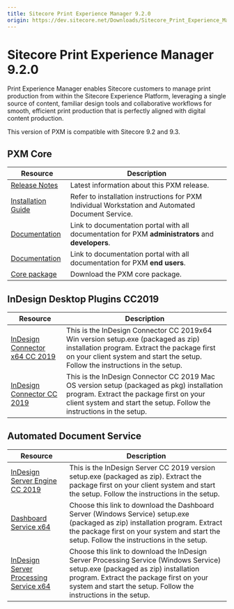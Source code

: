```yaml
---
title: Sitecore Print Experience Manager 9.2.0
origin: https://dev.sitecore.net/Downloads/Sitecore_Print_Experience_Manager/92/Sitecore_Print_Experience_Manager_920.aspx
---
```


# Sitecore Print Experience Manager 9.2.0

Print Experience Manager enables Sitecore customers to manage print production from within the Sitecore Experience Platform, leveraging a single source of content, familiar design tools and collaborative workflows for smooth, efficient print production that is perfectly aligned with digital content production.

  <Alert variant='warning' mb={4}>
    <AlertIcon />
    This version of PXM is compatible with Sitecore 9.2 and 9.3.
  </Alert>
  

## PXM Core

 | Resource | Description |
 | --- | --- |
 | [Release Notes](https://dev.sitecore.net:443/downloads/Sitecore%20Print%20Experience%20Manager/92/Sitecore%20Print%20Experience%20Manager%20920/Release%20Notes) | Latest information about this PXM release. |
 | [Installation Guide](https://sitecoredev.azureedge.net/~/media/5FE2FFA61C564042B4740CFF28B51E0E.ashx?date=20191009T122559) | Refer to installation instructions for PXM Individual Workstation and Automated Document Service. |
 | [Documentation](https://doc.sitecore.com/developers/print-experience-manager/en/index-en.html) | Link to documentation portal with all documentation for PXM **administrators** and **developers**. |
 | [Documentation](https://doc.sitecore.com/users/print-experience-manager/en/index-en.html) | Link to documentation portal with all documentation for PXM **end users**. |
 | [Core package](https://sitecoredev.azureedge.net/~/media/297EF9BEFECC4616A8AA707F3C99AE3F.ashx?date=20191009T122630) | Download the PXM core package. |

## InDesign Desktop Plugins CC2019

 | Resource | Description |
 | --- | --- |
 | [InDesign Connector x64 CC 2019](https://sitecoredev.azureedge.net/~/media/0A33C51E2A1D4069AD58A641FE58FA7D.ashx?date=20190919T092044) | This is the InDesign Connector CC 2019x64 Win version setup.exe (packaged as zip) installation program. Extract the package first on your client system and start the setup. Follow the instructions in the setup. |
 | [InDesign Connector CC 2019](https://sitecoredev.azureedge.net/~/media/21B26ED3B6C54979A03406E78C0E40F4.ashx?date=20190919T092118) | This is the InDesign Connector CC 2019 Mac OS version setup (packaged as pkg) installation program. Extract the package first on your client system and start the setup. Follow the instructions in the setup. |

## Automated Document Service

 | Resource | Description |
 | --- | --- |
 | [InDesign Server Engine CC 2019](https://sitecoredev.azureedge.net/~/media/4E026A4482694C828DD95E2A323AC6A9.ashx?date=20190919T092242) | This is the InDesign Server CC 2019 version setup.exe (packaged as zip). Extract the package first on your client system and start the setup. Follow the instructions in the setup. |
 | [Dashboard Service x64](https://sitecoredev.azureedge.net/~/media/14ED0DC19B1C4E34A16CA50102D7E872.ashx?date=20191009T122743) | Choose this link to download the Dashboard Server (Windows Service) setup.exe (packaged as zip) installation program. Extract the package first on your system and start the setup. Follow the instructions in the setup. |
 | [InDesign Server Processing Service x64](https://sitecoredev.azureedge.net/~/media/75039327120A4C7ABD53FD675C324708.ashx?date=20191009T122810) | Choose this link to download the InDesign Server Processing Service (Windows Service) setup.exe (packaged as zip) installation program. Extract the package first on your system and start the setup. Follow the instructions in the setup. |